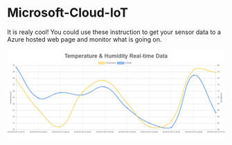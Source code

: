 # Microsoft-Cloud-IoT

It is realy cool!
You could use these instruction to get your sensor data to a Azure hosted web page and monitor what is going on.

<img src="images/plot1.jpg" width="800">
